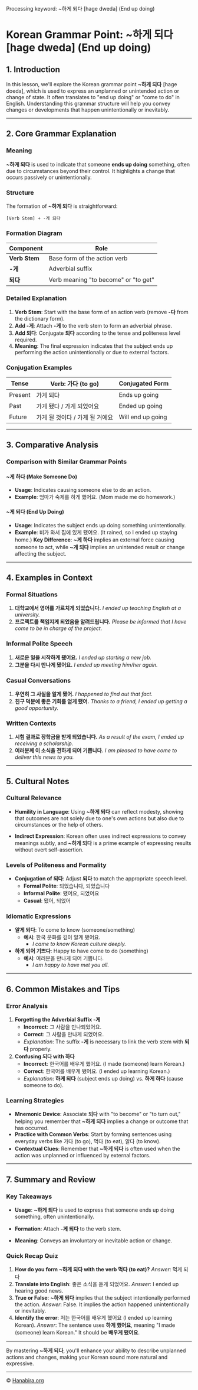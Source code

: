 Processing keyword: ~하게 되다 [hage dweda] (End up doing)
# Korean Grammar Point: ~하게 되다 [hage dweda] (End up doing)

## 1. Introduction
In this lesson, we'll explore the Korean grammar point **~하게 되다** [hage doeda], which is used to express an unplanned or unintended action or change of state. It often translates to "end up doing" or "come to do" in English. Understanding this grammar structure will help you convey changes or developments that happen unintentionally or inevitably.

---
## 2. Core Grammar Explanation
### Meaning
**~하게 되다** is used to indicate that someone **ends up doing** something, often due to circumstances beyond their control. It highlights a change that occurs passively or unintentionally.
### Structure
The formation of **~하게 되다** is straightforward:
```
[Verb Stem] + -게 되다
```
### Formation Diagram
| Component      | Role                                  |
|----------------|---------------------------------------|
| **Verb Stem**  | Base form of the action verb          |
| **-게**        | Adverbial suffix                       |
| **되다**       | Verb meaning "to become" or "to get"   |
### Detailed Explanation
1. **Verb Stem**: Start with the base form of an action verb (remove **-다** from the dictionary form).
2. **Add -게**: Attach **-게** to the verb stem to form an adverbial phrase.
3. **Add 되다**: Conjugate **되다** according to the tense and politeness level required.
4. **Meaning**: The final expression indicates that the subject ends up performing the action unintentionally or due to external factors.
### Conjugation Examples
| Tense       | Verb: 가다 (to go)         | Conjugated Form           |
|-------------|----------------------------|---------------------------|
| Present     | 가게 되다                   | Ends up going             |
| Past        | 가게 됐다 / 가게 되었어요     | Ended up going            |
| Future      | 가게 될 것이다 / 가게 될 거예요 | Will end up going         |
---
## 3. Comparative Analysis
### Comparison with Similar Grammar Points
#### **~게 하다** (Make Someone Do)
- **Usage**: Indicates causing someone else to do an action.
- **Example**: 엄마가 숙제를 하게 했어요. (Mom made me do homework.)
#### **~게 되다** (End Up Doing)
- **Usage**: Indicates the subject ends up doing something unintentionally.
- **Example**: 비가 와서 집에 있게 됐어요. (It rained, so I ended up staying home.)
**Key Difference**: **~게 하다** implies an external force causing someone to act, while **~게 되다** implies an unintended result or change affecting the subject.
---
## 4. Examples in Context
### Formal Situations
1. **대학교에서 영어를 가르치게 되었습니다.**
   *I ended up teaching English at a university.*
2. **프로젝트를 책임지게 되었음을 알려드립니다.**
   *Please be informed that I have come to be in charge of the project.*
### Informal Polite Speech
1. **새로운 일을 시작하게 됐어요.**
   *I ended up starting a new job.*
2. **그분을 다시 만나게 됐어요.**
   *I ended up meeting him/her again.*
### Casual Conversations
1. **우연히 그 사실을 알게 됐어.**
   *I happened to find out that fact.*
2. **친구 덕분에 좋은 기회를 얻게 됐어.**
   *Thanks to a friend, I ended up getting a good opportunity.*
### Written Contexts
1. **시험 결과로 장학금을 받게 되었습니다.**
   *As a result of the exam, I ended up receiving a scholarship.*
2. **여러분께 이 소식을 전하게 되어 기쁩니다.**
   *I am pleased to have come to deliver this news to you.*
---
## 5. Cultural Notes
### Cultural Relevance
- **Humility in Language**: Using **~하게 되다** can reflect modesty, showing that outcomes are not solely due to one's own actions but also due to circumstances or the help of others.
  
- **Indirect Expression**: Korean often uses indirect expressions to convey meanings subtly, and **~하게 되다** is a prime example of expressing results without overt self-assertion.
### Levels of Politeness and Formality
- **Conjugation of 되다**: Adjust **되다** to match the appropriate speech level.
  - **Formal Polite**: 되었습니다, 되었습니다
  - **Informal Polite**: 됐어요, 되었어요
  - **Casual**: 됐어, 되었어
### Idiomatic Expressions
- **알게 되다**: To come to know (someone/something)
  - **예시**: 한국 문화를 깊이 알게 됐어요.
    - *I came to know Korean culture deeply.*
- **하게 되어 기쁘다**: Happy to have come to do (something)
  - **예시**: 여러분을 만나게 되어 기쁩니다.
    - *I am happy to have met you all.*
---
## 6. Common Mistakes and Tips
### Error Analysis
1. **Forgetting the Adverbial Suffix -게**
   - **Incorrect**: 그 사람을 만나되었어요.
   - **Correct**: 그 사람을 만나게 되었어요.
   - *Explanation*: The suffix **-게** is necessary to link the verb stem with **되다** properly.
2. **Confusing 되다 with 하다**
   - **Incorrect**: 한국어를 배우게 했어요. (I made (someone) learn Korean.)
   - **Correct**: 한국어를 배우게 됐어요. (I ended up learning Korean.)
   - *Explanation*: **하게 되다** (subject ends up doing) vs. **하게 하다** (cause someone to do).
### Learning Strategies
- **Mnemonic Device**: Associate **되다** with "to become" or "to turn out," helping you remember that **~하게 되다** implies a change or outcome that has occurred.
- **Practice with Common Verbs**: Start by forming sentences using everyday verbs like 가다 (to go), 먹다 (to eat), 알다 (to know).
- **Contextual Clues**: Remember that **~하게 되다** is often used when the action was unplanned or influenced by external factors.
---
## 7. Summary and Review
### Key Takeaways
- **Usage**: **~하게 되다** is used to express that someone ends up doing something, often unintentionally.
  
- **Formation**: Attach **-게 되다** to the verb stem.
  
- **Meaning**: Conveys an involuntary or inevitable action or change.
### Quick Recap Quiz
1. **How do you form **~하게 되다** with the verb 먹다 (to eat)?**
   *Answer*: 먹게 되다
2. **Translate into English**: 좋은 소식을 듣게 되었어요.
   *Answer*: I ended up hearing good news.
3. **True or False**: **~하게 되다** implies that the subject intentionally performed the action.
   *Answer*: False. It implies the action happened unintentionally or inevitably.
4. **Identify the error**: 저는 한국어를 배우게 했어요 (I ended up learning Korean).
   *Answer*: The sentence uses **하게 했어요**, meaning "I made (someone) learn Korean." It should be **배우게 됐어요**.
---
By mastering **~하게 되다**, you'll enhance your ability to describe unplanned actions and changes, making your Korean sound more natural and expressive.

---
© [Hanabira.org](https://hanabira.org)
